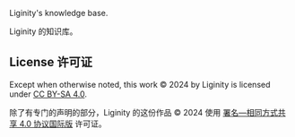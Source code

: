 Liginity's knowledge base.

Liginity 的知识库。

## License 许可证

Except when otherwise noted, this work © 2024 by Liginity is licensed under [CC BY-SA 4.0](https://creativecommons.org/licenses/by-sa/4.0/).

除了有专门的声明的部分，Liginity 的这份作品 © 2024 使用 [署名—相同方式共享 4.0 协议国际版](https://creativecommons.org/licenses/by-sa/4.0/) 许可证。

